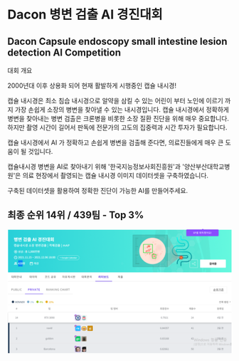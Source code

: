 # Dacon 병변 검출 AI 경진대회
## Dacon Capsule endoscopy small intestine lesion detection AI Competition

대회 개요

2000년대 이후 상용화 되어 현재 활발하게 시행중인 캡슐 내시경!

캡슐 내시경은 최소 침습 내시경으로 알약을 삼킬 수 있는 어린이 부터 노인에 이르기 까지 가장 손쉽게 소장의 병변을 찾아낼 수 있는 내시경입니다. 캡슐 내시경에서 정확하게 병변을 찾아내는 병변 검출은 크론병을 비롯한 소장 질환 진단을 위해 매우 중요합니다.하지만 촬영 시간이 길어서 판독에 전문가의 고도의 집중력과 시간 투자가 필요합니다. 

캡슐 내시경에서 AI 가 정확하고 손쉽게 병변을 검출해 준다면, 의료진들에게 매우 큰 도움이 될 것입니다.

캡슐내시경 병변을 AI로 찾아내기 위해 '한국지능정보사회진흥원'과 '양산부산대학교병원'은 의료 현장에서 촬영되는 캡슐 내시경 이미지 데이터셋을 구축하였습니다.

구축된 데이터셋을 활용하여 정확한 진단이 가능한 AI를 만들어주세요.

## 최종 순위 14위 / 439팀 - Top 3%
![](finish.png)
